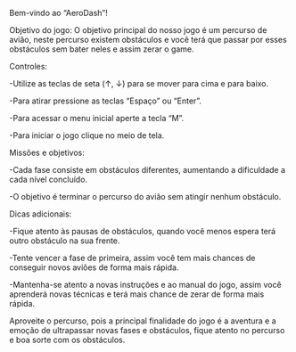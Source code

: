 Bem-vindo ao “AeroDash”!

Objetivo do jogo: 
O objetivo principal do nosso jogo é um percurso de avião, neste percurso existem obstáculos e você terá que passar por esses obstáculos sem bater neles e assim zerar o game. 

Controles:

-Utilize as teclas de seta (↑, ↓) para se mover para cima e para baixo. 

-Para atirar pressione as teclas “Espaço” ou “Enter”.

-Para acessar o menu inicial aperte a tecla “M”.

-Para iniciar o jogo clique no meio de tela.


Missões e objetivos:

-Cada fase consiste em obstáculos diferentes, aumentando a dificuldade a cada nível concluído.

-O objetivo é terminar o percurso do avião sem atingir nenhum obstáculo. 


Dicas adicionais:

-Fique atento às pausas de obstáculos, quando você menos espera terá outro obstáculo na sua frente.

-Tente vencer a fase de primeira, assim você tem mais chances de conseguir novos aviões de forma mais rápida. 

-Mantenha-se atento a novas instruções e ao manual do jogo, assim você aprenderá novas técnicas e terá mais chance de zerar de forma mais rápida. 


Aproveite o percurso, pois a principal finalidade do jogo é a aventura e a emoção de ultrapassar novas fases e obstáculos, fique atento no percurso e boa sorte com os obstáculos. 
